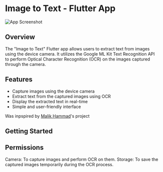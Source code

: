 # Image to Text - Flutter App

<img src="Screenshots/main.png" alt="App Screenshot">


## Overview

The "Image to Text" Flutter app allows users to extract text from images using the device camera. It utilizes the Google ML Kit Text Recognition API to perform Optical Character Recognition (OCR) on the images captured through the camera.

## Features

- Capture images using the device camera
- Extract text from the captured images using OCR
- Display the extracted text in real-time
- Simple and user-friendly interface



Was inpspired by  [Malik Hammad](https://github.com/mrhammaddev)'s project

## Getting Started


## Permissions


Camera: To capture images and perform OCR on them.
Storage: To save the captured images temporarily during the OCR process.


  
